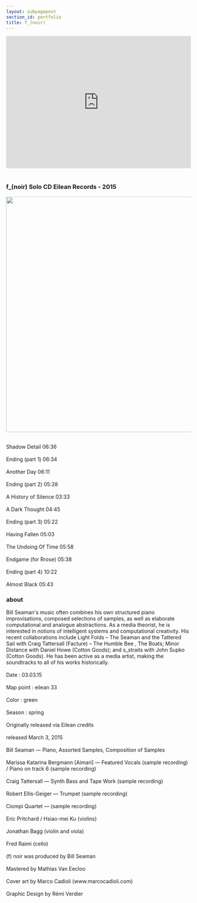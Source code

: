 ```yaml
---
layout: subpagepost
section_id: portfolio
title: f_(noir)
---
```

<div class="full">
    <div class="row">
        <div class="large-12 large-centered columns">
        <iframe src="https://player.vimeo.com/video/119539227" width="640" height="360" frameborder="0" allow="autoplay; fullscreen" allowfullscreen></iframe>
        </div>
    </div>
    <div class="Text_works">
        <br>
    <h3>f_(noir) Solo CD Eilean Records - 2015</h3>
      <img src="../images/assets/Picture47.png" width="640">
    <br><br>
    <p>
      Shadow Detail 06:36<br><br>Ending (part 1) 06:34<br><br>Another Day 06:11<br><br>Ending (part 2) 05:28<br><br>A History of Silence 03:33<br><br>A Dark Thought 04:45<br><br>Ending (part 3) 05:22<br><br>Having Fallen 05:03<br><br>The Undoing Of Time 05:58<br><br>Endgame (for Rrose) 05:38<br><br>Ending (part 4) 10:22<br><br>Almost Black 05:43<br>
      </p>
        <h3>about</h3>
        <p>
        Bill Seaman's music often combines his own structured piano improvisations, composed selections of samples, as well as elaborate computational and analogue abstractions. As a media theorist, he is interested in notions of intelligent systems and computational creativity. His recent collaborations include Light Folds – The Seaman and the Tattered Sail with Craig Tattersall (Facture) – The Humble Bee , The Boats; Minor Distance with Daniel Howe (Cotton Goods); and s_straits with John Supko (Cotton Goods). He has been active as a media artist, making the soundtracks to all of his works historically.  
        <br><br>
        Date : 03.03.15  <br><br>Map point : eilean 33  <br><br>Color : green  <br><br>Season : spring  <br><br>Originally released via Eilean  credits<br><br>released March 3, 2015 <br><br>Bill Seaman — Piano, Assorted Samples, Composition of Samples  <br><br>Marissa Katarina Bergmann [Aimari] — Featured Vocals (sample recording) / Piano on track 6 (sample recording)  <br><br>Craig Tattersall — Synth Bass and Tape Work (sample recording)   <br><br>Robert Ellis-Geiger — Trumpet (sample recording)   <br><br>Ciompi Quartet — (sample recording)    <br><br>Eric Pritchard / Hsiao-mei Ku (violins)  <br><br>Jonathan Bagg (violin and viola)  <br><br>Fred Raimi (cello)  <br><br>(f) noir was produced by Bill Seaman  <br><br>Mastered by Mathias Van Eecloo  <br><br>Cover art by Marco Cadioli (www.marcocadioli.com)  <br><br>Graphic Design by Rémi Verdier
        </p>
    </div>
    </div>